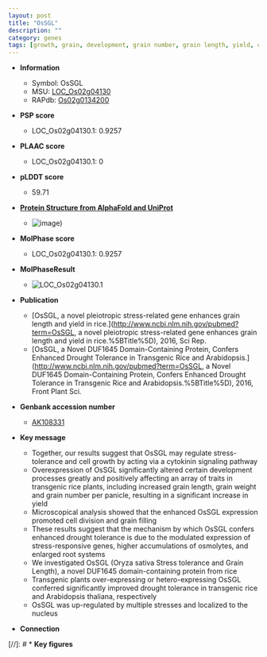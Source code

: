 ```yaml
---
layout: post
title: "OsSGL"
description: ""
category: genes
tags: [growth, grain, development, grain number, grain length, yield, cell division, cytokinin, grain filling, grain weight, root, drought, tolerance, drought tolerance, stress, nucleus, stress tolerance]
---
```


* **Information**  
    + Symbol: OsSGL  
    + MSU: [LOC_Os02g04130](http://rice.plantbiology.msu.edu/cgi-bin/ORF_infopage.cgi?orf=LOC_Os02g04130)  
    + RAPdb: [Os02g0134200](http://rapdb.dna.affrc.go.jp/viewer/gbrowse_details/irgsp1?name=Os02g0134200)  

* **PSP score**  
    + LOC_Os02g04130.1: 0.9257 

* **PLAAC score**  
    + LOC_Os02g04130.1: 0 

* **pLDDT score**
    + 59.71

* **[Protein Structure from AlphaFold and UniProt](https://www.uniprot.org/uniprotkb/Q6Z6I0/entry#structure)**
    + ![image](https://ricepsp.github.io/images/Q6/AF-Q6Z6I0-F1.png))

* **MolPhase score**
    + LOC_Os02g04130.1: 0.9257

* **MolPhaseResult**
    + ![LOC_Os02g04130.1](https://ricepsp.github.io/pictures/LOC_Os02g/LOC_Os02g04130.1.png)

* **Publication**  
    + [OsSGL, a novel pleiotropic stress-related gene enhances grain length and yield in rice.](http://www.ncbi.nlm.nih.gov/pubmed?term=OsSGL, a novel pleiotropic stress-related gene enhances grain length and yield in rice.%5BTitle%5D), 2016, Sci Rep.
    + [OsSGL, a Novel DUF1645 Domain-Containing Protein, Confers Enhanced Drought Tolerance in Transgenic Rice and Arabidopsis.](http://www.ncbi.nlm.nih.gov/pubmed?term=OsSGL, a Novel DUF1645 Domain-Containing Protein, Confers Enhanced Drought Tolerance in Transgenic Rice and Arabidopsis.%5BTitle%5D), 2016, Front Plant Sci.

* **Genbank accession number**  
    + [AK108331](http://www.ncbi.nlm.nih.gov/nuccore/AK108331)

* **Key message**  
    + Together, our results suggest that OsSGL may regulate stress-tolerance and cell growth by acting via a cytokinin signaling pathway
    + Overexpression of OsSGL significantly altered certain development processes greatly and positively affecting an array of traits in transgenic rice plants, including increased grain length, grain weight and grain number per panicle, resulting in a significant increase in yield
    + Microscopical analysis showed that the enhanced OsSGL expression promoted cell division and grain filling
    + These results suggest that the mechanism by which OsSGL confers enhanced drought tolerance is due to the modulated expression of stress-responsive genes, higher accumulations of osmolytes, and enlarged root systems
    + We investigated OsSGL (Oryza sativa Stress tolerance and Grain Length), a novel DUF1645 domain-containing protein from rice
    + Transgenic plants over-expressing or hetero-expressing OsSGL conferred significantly improved drought tolerance in transgenic rice and Arabidopsis thaliana, respectively
    + OsSGL was up-regulated by multiple stresses and localized to the nucleus

* **Connection**  

[//]: # * **Key figures**  


